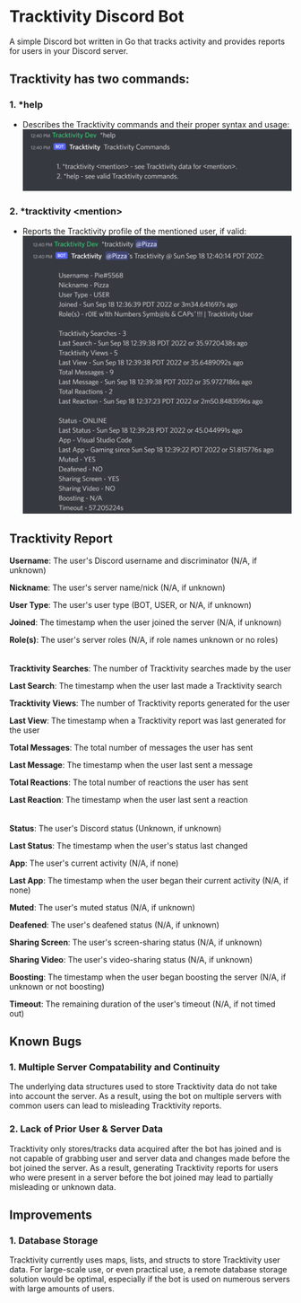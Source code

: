 # Tracktivity Discord Bot
A simple Discord bot written in Go that tracks activity and provides reports for users in your Discord server.

## Tracktivity has two commands:

### 1. *help
- Describes the Tracktivity commands and their proper syntax and usage:
![Help command usage and output](docs/help_command.PNG)

### 2. *tracktivity \<mention\>
- Reports the Tracktivity profile of the mentioned user, if valid:
![Tracktivity command usage and output](docs/tracktivity_command.PNG)

## Tracktivity Report
**Username**: The user's Discord username and discriminator (N/A, if unknown)

**Nickname**: The user's server name/nick (N/A, if unknown)

**User Type**: The user's user type (BOT, USER, or N/A, if unknown)

**Joined**: The timestamp when the user joined the server (N/A, if unknown)

**Role(s)**: The user's server roles (N/A, if role names unknown or no roles)
\
\
\
**Tracktivity Searches**: The number of Tracktivity searches made by the user

**Last Search**: The timestamp when the user last made a Tracktivity search

**Tracktivity Views**: The number of Tracktivity reports generated for the user

**Last View**: The timestamp when a Tracktivity report was last generated for the user

**Total Messages**: The total number of messages the user has sent

**Last Message**: The timestamp when the user last sent a message

**Total Reactions**: The total number of reactions the user has sent

**Last Reaction**: The timestamp when the user last sent a reaction
\
\
\
**Status**: The user's Discord status (Unknown, if unknown)

**Last Status**: The timestamp when the user's status last changed

**App**: The user's current activity (N/A, if none)

**Last App**: The timestamp when the user began their current activity (N/A, if none)

**Muted**: The user's muted status (N/A, if unknown)

**Deafened**: The user's deafened status (N/A, if unknown)

**Sharing Screen**: The user's screen-sharing status (N/A, if unknown)

**Sharing Video**: The user's video-sharing status (N/A, if unknown)

**Boosting**: The timestamp when the user began boosting the server (N/A, if unknown or not boosting)

**Timeout**: The remaining duration of the user's timeout (N/A, if not timed out)

## Known Bugs

### 1. Multiple Server Compatability and Continuity
The underlying data structures used to store Tracktivity data do not take into account the server. As a result, using the bot on multiple servers with common users can lead to misleading Tracktivity reports.

### 2. Lack of Prior User & Server Data
Tracktivity only stores/tracks data acquired after the bot has joined and is not capable of grabbing user and server data and changes made before the bot joined the server. As a result, generating Tracktivity reports for users who were present in a server before the bot joined may lead to partially misleading or unknown data.

## Improvements

### 1. Database Storage
Tracktivity currently uses maps, lists, and structs to store Tracktivity user data. For large-scale use, or even practical use, a remote database storage solution would be optimal, especially if the bot is used on numerous servers with large amounts of users.

